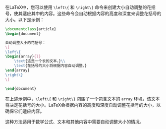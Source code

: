 在LaTeX中，您可以使用 `\left\{` 和 `\right\}` 命令来创建大小自动调整的花括号，使其适应其中的内容。这些命令会自动根据内容的高度和深度来调整花括号的大小。以下是示例：

```latex
\documentclass{article}
\begin{document}

自动调整大小的花括号：
\[
\left\{
\begin{array}{l}
    \text{这是一个长的文本，}\\
    \text{花括号的大小将根据内容自动调整。}
\end{array}
\right\}
\]

\end{document}
```

在上述示例中，`\left\{` 和 `\right\}` 包围了一个包含文本的 `array` 环境，该文本将决定花括号的大小。LaTeX会根据内容的高度和深度自动调整花括号的大小，以确保它们适应内容。

这种方法适用于数学公式、文本和其他内容中需要自动调整大小的情况。